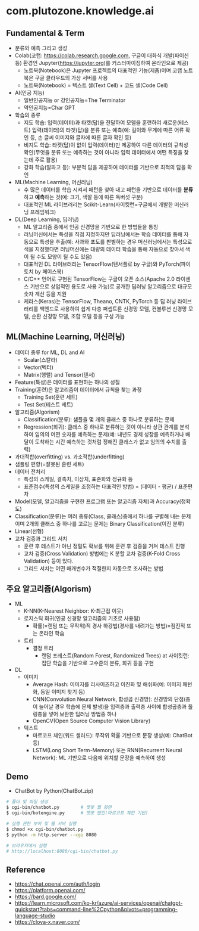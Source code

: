 # com.plutozone.knowledge.ai


## Fundamental & Term
- 분류와 예측 그리고 생성
- Colab(코랩: https://colab.research.google.com, 구글이 대화식 개발(파이션 등) 환경인 Jupyter(https://jupyter.org)를 커스터마이징하여 온라인으로 제공)
	- 노트북(Notebook)은 Jupyter 프로젝트의 대표적인 기능(제품)이며 코랩 노트북은 구글 클라우드의 가상 서버를 사용
	- 노트북(Notebook) = 텍스트 셀(Text Cell) + 코드 셀(Code Cell)
- AI(인공 지능)
	- 일반인공지능 or 강인공지능=The Terminator
	- 약인공지능=Char GPT
- 학습의 종류
	- 지도 학습: 입력(데이터)과 타켓(답)을 전달하여 모델을 훈련하여 새로운(테스트) 입력(데이터)의 타겟(답)을 분류 또는 예측(예: 길이와 무게에 따른 어류 확인 등, 손 글씨 이미지와 글자에 따른 글자 확인 등)
	- 비지도 학습: 타켓(답)이 없이 입력(데이터)만 제공하여 다른 데이터의 규칙성 확인(무엇을 분류 또는 예측하는 것이 아니라 입력 데이터에서 어떤 특징을 찾는데 주로 활용)
	- 강화 학습(알파고 등): 부분적 답을 제공하여 데이터를 기반으로 최적의 답을 확인
- ML(Machine Learning, 머신러닝)
	- 수 많은 데이터를 학습 시켜서 패턴을 찾아 내고 패턴을 기반으로 데이터를 **분류**하고 **예측**하는 것(예: 크기, 색깔 등에 따른 독버섯 구분)
	- 대표적인 ML 라이브러리는 Scikit-Learn(사이킷런=구글에서 개발한 머신러닝 프레임워크)
- DL(Deep Learning, 딥러닝)
	- ML 알고리즘 중에서 인공 신경망을 기반으로 한 방법들을 통칭
	- 러닝머신에서는 특성을 직접 지정하지만 딥러닝에서는 학습 데이터를 통해 자동으로 특성을 추출(예: 사과와 포도를 판별하는 경우 머신러닝에서는 특성으로 색을 지정했다면 러닝머신에는 대량의 데이터 학습을 통해 자동으로 찾아서 색이 될 수도 모양이 될 수도 있음)
	- 대표적인 DL 라이브러리는 TensorFlow(텐서플로 by 구글)와 PyTorch(파이토치 by 페이스북)
	- C/C++ 언어로 구현된 TensorFlow는 구글이 오픈 소스(Apache 2.0 라이센스 기반으로 상업적인 용도로 사용 가능)로 공개한 딥러닝 알고리즘으로 대규모 숫자 계산 등을 지원
	- 케라스(Keras)는 TensorFlow, Theano, CNTK, PyTorch 등 딥 러닝 라이브러리를 백엔드로 사용하여 쉽게 다층 퍼셉트론 신경망 모델, 컨볼루션 신경망 모델, 순환 신경망 모델, 조합 모델 등을 구성 가능


## ML(Machine Learning, 머신러닝)
- 데이더 종류 for ML, DL and AI
	- Scalar(스칼라)
	- Vector(벡터)
	- Matrix(행렬) and Tensor(텐서)
- Feature(특성)은 데이터를 표현하는 하나의 성질
- Training(훈련)은 알고리즘이 데이터에서 규칙을 찾는 과정
	- Training Set(훈련 세트)
	- Test Set(테스트 세트)
- 알고리즘(Algorism)
	- Classification(분류): 샘플을 몇 개의 클래스 중 하나로 분류하는 문제
	- Regression(회귀): 클래스 중 하나로 분류하는 것이 아니라 상관 관계를 분석하여 임의의 어떤 숫자를 예측하는 문제(예: 내년도 경제 성장를 예측하거나 배달이 도착하는 시간 예측하는 것처럼 정해진 클래스가 없고 임의의 수치를 출력)
- 과대적합(overfitting) vs. 과소적합(underfitting)
- 샘플링 편향(=잘못된 훈련 세트)
- 데이터 전처리
	- 특성의 스케일, 결측치, 이상치, 표준화와 정규화 등
	- 표준점수(특성의 스케일을 조정하는 대표적인 방법) = (데이터 - 평균) / 표준편차
- Model(모델, 알고리즘을 구현한 프로그램 또는 알고리즘 자체)과 Accuracy(정확도)
- Classification(분류)는 여러 종류(Class, 클래스)중에서 하나를 구별해 내는 문제이며 2개의 클래스 중 하나를 고르는 문제는 Binary Classification(이진 분류)
- Linear(선형)
- 교차 검증과 그리드 서치
	- 훈련 후 테스트가 아닌 정밀도 확보를 위해 훈련 후 검증을 거쳐 테스트 진행
	- 교차 검증(Cross Validation) 방법에는 K 분할 교차 검증(K-Fold Cross Validation) 등이 있다.
	- 그리드 서치는 어떤 매개변수가 적절한지 자동으로 조사하는 방법


## 주요 알고리즘(Algorism)
- ML
	- K-NN(K-Nearest Neighbor: K-최근접 이웃)
	- 로지스틱 회귀(인공 신경망 알고리즘의 기초로 사용됨)
		- 확률(=랜덤 또는 무작위)적 경사 하강법(경사를 내려가는 방법)=점진적 또는 온라인 학습
	- 트리
		- 결정 트리
			- 랜덤 포레스트(Random Forest, Randomized Trees) at 사이킷런: 집단 학습을 기반으로 고수준의 분류, 회귀 등을 구현
- DL
	- 이미지
		- Average Hash: 이미지를 리사이즈하고 이진화 및 해쉬화(예: 이미지 패턴화, 동일 이미지 찾기 등)
		- CNN(Convolution Neural Network, 합성곱 신경망): 신경망의 단점(층이 늘어날 경우 학습에 문제 발생)을 입력층과 출력층 사이에 합성곱층과 풀링층을 넣어 보완한 딥러닝 방법중 하나
		- OpenCV(Open Source Computer Vision Library)
	- 텍스트
		- 마르코프 체인(워드 샐러드): 무작위 확률 기반으로 문장 생성(예: ChatBot 등)
		- LSTM(Long Short Term-Memory) 또는 RNN(Recurrent Neural Network): ML 기반으로 다음에 위치할 문장을 예측하여 생성


## Demo
- ChatBot by Python(ChatBot.zip)
```bash
# 폴더 및 파일 생성
$ cgi-bin/chatbot.py		# 챗봇 웹 화면
$ cgi-bin/botengine.py		# 챗봇 엔진(마르코프 체인 기반)

# 실행 권한 부여 및 웹 서버 실행
$ chmod +x cgi-bin/chatbot.py
$ python -m http.server --cgi 8080

# 브라우저에서 실행
# http://localhost:8080/cgi-bin/chatbot.py
```


## Reference
- https://chat.openai.com/auth/login
- https://platform.openai.com/
- https://bard.google.com/
- https://learn.microsoft.com/ko-kr/azure/ai-services/openai/chatgpt-quickstart?tabs=command-line%2Cpython&pivots=programming-language-studio
- https://clova-x.naver.com/
